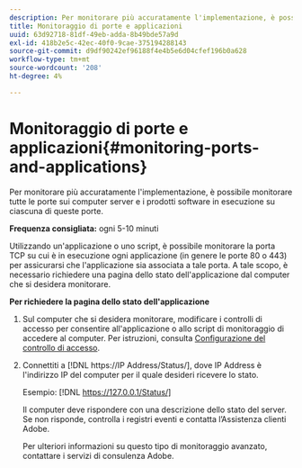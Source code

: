 ```yaml
---
description: Per monitorare più accuratamente l'implementazione, è possibile monitorare tutte le porte sui computer server e i prodotti software in esecuzione su ciascuna di queste porte.
title: Monitoraggio di porte e applicazioni
uuid: 63d92718-81df-49eb-adda-8b49bde57a9d
exl-id: 418b2e5c-42ec-40f0-9cae-375194288143
source-git-commit: d9df90242ef96188f4e4b5e6d04cfef196b0a628
workflow-type: tm+mt
source-wordcount: '208'
ht-degree: 4%

---
```


# Monitoraggio di porte e applicazioni{#monitoring-ports-and-applications}

Per monitorare più accuratamente l&#39;implementazione, è possibile monitorare tutte le porte sui computer server e i prodotti software in esecuzione su ciascuna di queste porte.

**Frequenza consigliata:** ogni 5-10 minuti

Utilizzando un&#39;applicazione o uno script, è possibile monitorare la porta TCP su cui è in esecuzione ogni applicazione (in genere le porte 80 o 443) per assicurarsi che l&#39;applicazione sia associata a tale porta. A tale scopo, è necessario richiedere una pagina dello stato dell&#39;applicazione dal computer che si desidera monitorare.

**Per richiedere la pagina dello stato dell&#39;applicazione**

1. Sul computer che si desidera monitorare, modificare i controlli di accesso per consentire all&#39;applicazione o allo script di monitoraggio di accedere al computer. Per istruzioni, consulta [Configurazione del controllo di accesso](../../../home/c-inst-svr/c-admin-inst-svr/c-config-acs-ctrl/c-config-acs-ctrl.md#concept-ac385e870dbe4b57a72bf7266b60f93d).
1. Connettiti a [!DNL https://IP Address/Status/], dove IP Address è l&#39;indirizzo IP del computer per il quale desideri ricevere lo stato.

   Esempio: [!DNL https://127.0.0.1/Status/]

   Il computer deve rispondere con una descrizione dello stato del server. Se non risponde, controlla i registri eventi e contatta l’Assistenza clienti Adobe.

   Per ulteriori informazioni su questo tipo di monitoraggio avanzato, contattare i servizi di consulenza Adobe.
